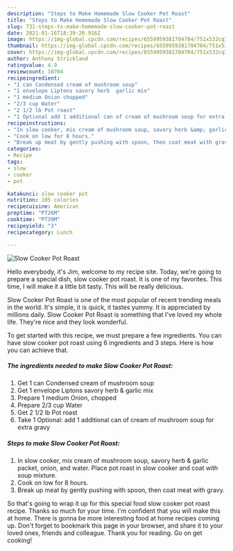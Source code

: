 ```yaml
---
description: "Steps to Make Homemade Slow Cooker Pot Roast"
title: "Steps to Make Homemade Slow Cooker Pot Roast"
slug: 731-steps-to-make-homemade-slow-cooker-pot-roast
date: 2021-01-16T18:39:20.916Z
image: https://img-global.cpcdn.com/recipes/6559959381704704/751x532cq70/slow-cooker-pot-roast-recipe-main-photo.jpg
thumbnail: https://img-global.cpcdn.com/recipes/6559959381704704/751x532cq70/slow-cooker-pot-roast-recipe-main-photo.jpg
cover: https://img-global.cpcdn.com/recipes/6559959381704704/751x532cq70/slow-cooker-pot-roast-recipe-main-photo.jpg
author: Anthony Strickland
ratingvalue: 4.9
reviewcount: 10704
recipeingredient:
- "1 can Condensed cream of mushroom soup"
- "1 envelope Liptons savory herb  garlic mix"
- "1 medium Onion chopped"
- "2/3 cup Water"
- "2 1/2 lb Pot roast"
- "1 Optional add 1 additional can of cream of mushroom soup for extra gravy"
recipeinstructions:
- "In slow cooker, mix cream of mushroom soup, savory herb &amp; garlic packet, onion, and water. Place pot roast in slow cooker and coat with soup mixture."
- "Cook on low for 8 hours."
- "Break up meat by gently pushing with spoon, then coat meat with gravy."
categories:
- Recipe
tags:
- slow
- cooker
- pot

katakunci: slow cooker pot 
nutrition: 105 calories
recipecuisine: American
preptime: "PT26M"
cooktime: "PT39M"
recipeyield: "3"
recipecategory: Lunch

---
```



![Slow Cooker Pot Roast](https://img-global.cpcdn.com/recipes/6559959381704704/751x532cq70/slow-cooker-pot-roast-recipe-main-photo.jpg)

Hello everybody, it's Jim, welcome to my recipe site. Today, we're going to prepare a special dish, slow cooker pot roast. It is one of my favorites. This time, I will make it a little bit tasty. This will be really delicious.

Slow Cooker Pot Roast is one of the most popular of recent trending meals in the world. It's simple, it is quick, it tastes yummy. It is appreciated by millions daily. Slow Cooker Pot Roast is something that I've loved my whole life. They're nice and they look wonderful.




To get started with this recipe, we must prepare a few ingredients. You can have slow cooker pot roast using 6 ingredients and 3 steps. Here is how you can achieve that.

<!--inarticleads1-->

##### The ingredients needed to make Slow Cooker Pot Roast:

1. Get 1 can Condensed cream of mushroom soup
1. Get 1 envelope Liptons savory herb &amp; garlic mix
1. Prepare 1 medium Onion, chopped
1. Prepare 2/3 cup Water
1. Get 2 1/2 lb Pot roast
1. Take 1 Optional: add 1 additional can of cream of mushroom soup for extra gravy




<!--inarticleads2-->

##### Steps to make Slow Cooker Pot Roast:

1. In slow cooker, mix cream of mushroom soup, savory herb &amp; garlic packet, onion, and water. Place pot roast in slow cooker and coat with soup mixture.
1. Cook on low for 8 hours.
1. Break up meat by gently pushing with spoon, then coat meat with gravy.




So that's going to wrap it up for this special food slow cooker pot roast recipe. Thanks so much for your time. I'm confident that you will make this at home. There is gonna be more interesting food at home recipes coming up. Don't forget to bookmark this page in your browser, and share it to your loved ones, friends and colleague. Thank you for reading. Go on get cooking!
